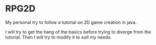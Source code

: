# RPG2D
My personal try to follow a tutorial on 2D game creation in java.

I will try to get the hang of the basics before trying to diverge from the tutorial. Then I will try to modify it to suit my needs.
